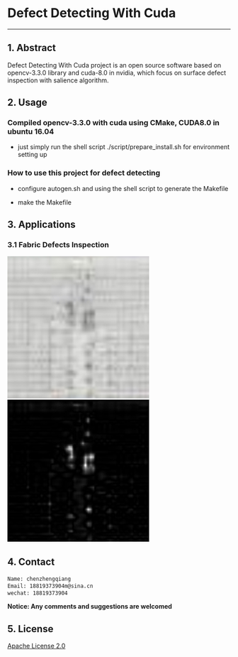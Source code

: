 # Defect Detecting With Cuda
---

## 1. Abstract

Defect Detecting With Cuda project is an open source software  based on opencv-3.3.0 library and cuda-8.0 in nvidia, 
which focus on surface defect inspection with salience algorithm.  


## 2. Usage
### Compiled opencv-3.3.0 with cuda using CMake, CUDA8.0 in ubuntu 16.04
- just simply run the shell script ./script/prepare_install.sh for environment setting up 

### How to use this project for defect detecting

- configure autogen.sh and using the shell script to generate the Makefile

- make the Makefile


## 3. Applications

### 3.1 Fabric Defects Inspection
<p align="left">
  <img width="320" height="320" src="./docs/imgs/sample.jpg">
  <img width="320" height="320" src="./docs/imgs/saliency.jpg">
</p>


## 4. Contact
    Name: chenzhengqiang
    Email: 18819373904m@sina.cn
    wechat: 18819373904

**Notice:  Any comments and suggestions are welcomed**

## 5. License
[Apache License 2.0](./LICENSE)
